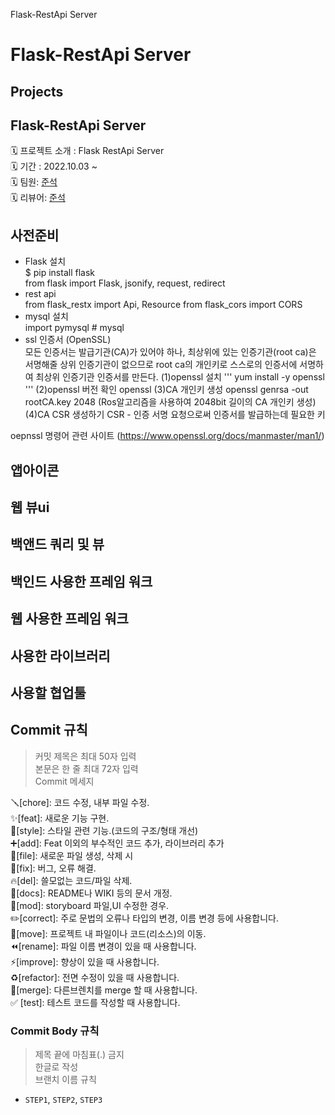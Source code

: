 Flask-RestApi Server

# Flask-RestApi Server


## Projects
## Flask-RestApi Server
🗓 프로젝트 소개 : Flask RestApi Server</br>
🗓 기간 : 2022.10.03 ~   </br>
🗓 팀원:  [준석](https://github.com/dotdotot)</br>
🗓 리뷰어: [준석](https://github.com/dotdotot)

## 사전준비
- Flask 설치</br>
    $ pip install flask </br>
from flask import Flask, jsonify, request, redirect
- rest api </br>
from flask_restx import Api, Resource 
from flask_cors import CORS
- mysql 설치 </br>
import pymysql  # mysql 
- ssl 인증서 (OpenSSL) </br>
모든 인증서는 발급기관(CA)가 있어야 하나, 최상위에 있는 인증기관(root ca)은 서명해줄 상위 인증기관이 없으므로 root ca의 개인키로 스스로의 인증서에 서명하여 최상위 인증기관 인증서를 만든다.
(1)openssl 설치
'''
yum install -y openssl
'''
(2)openssl 버전 확인
openssl
(3)CA 개인키 생성
openssl genrsa -out rootCA.key 2048
(Ros알고리즘을 사용하여 2048bit 길이의 CA 개인키 생성)
(4)CA CSR 생성하기
CSR - 인증 서명 요청으로써 인증서를 발급하는데 필요한 키

oepnssl 명령어 관련 사이트 (https://www.openssl.org/docs/manmaster/man1/)

## 앱아이콘 

## 웹 뷰ui

## 백앤드 쿼리 및  뷰 

## 백인드 사용한  프레임 워크 

## 웹 사용한 프레임 워크

## 사용한 라이브러리

## 사용할 협업툴 

## Commit 규칙
> 커밋 제목은 최대 50자 입력 </br>
본문은 한 줄 최대 72자 입력 </br>
Commit 메세지 </br>

🪛[chore]: 코드 수정, 내부 파일 수정. </br>
✨[feat]: 새로운 기능 구현. </br>
🎨[style]: 스타일 관련 기능.(코드의 구조/형태 개선) </br>
➕[add]: Feat 이외의 부수적인 코드 추가, 라이브러리 추가 </br>
🔧[file]: 새로운 파일 생성, 삭제 시 </br>
🐛[fix]: 버그, 오류 해결. </br>
🔥[del]: 쓸모없는 코드/파일 삭제. </br>
📝[docs]: README나 WIKI 등의 문서 개정. </br>
💄[mod]: storyboard 파일,UI 수정한 경우. </br>
✏️[correct]: 주로 문법의 오류나 타입의 변경, 이름 변경 등에 사용합니다. </br>
🚚[move]: 프로젝트 내 파일이나 코드(리소스)의 이동. </br>
⏪️[rename]: 파일 이름 변경이 있을 때 사용합니다. </br>
⚡️[improve]: 향상이 있을 때 사용합니다. </br>
♻️[refactor]: 전면 수정이 있을 때 사용합니다. </br>
🔀[merge]: 다른브렌치를 merge 할 때 사용합니다. </br>
✅ [test]: 테스트 코드를 작성할 때 사용합니다. </br>

### Commit Body 규칙
> 제목 끝에 마침표(.) 금지 </br>
한글로 작성 </br>
브랜치 이름 규칙

- `STEP1`, `STEP2`, `STEP3`






